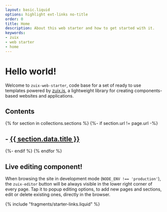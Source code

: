 ```yaml
---
layout: basic.liquid
options: highlight ext-links no-title
order: 0
title: Home
description: About this web starter and how to get started with it.
keywords:
- zuix
- web starter
- home
---
```


# Hello world!

Welcome to `zuix-web-starter`, code base for a set of ready to use templates powered by [zuix.js](https://zuixjs.org),
a lightweight library for creating components-based websites and applications.

## Contents

{% for section in collections.sections %}
    {%- if section.url != page.url -%}
        <h2>- <a href="{{ section.url | url }}">{{ section.data.title }}</a></h2>
    {%- endif %}
{% endfor %}


## Live editing component!

When browsing the site in development mode (`NODE_ENV !== 'production'`), the `zuix-editor` button will be always
visible in the lower right corner of every page. Tap it to popup editing options, to add new pages and sections, edit or
delete existing ones, directly in the browser.

{% include "fragments/starter-links.liquid" %}
